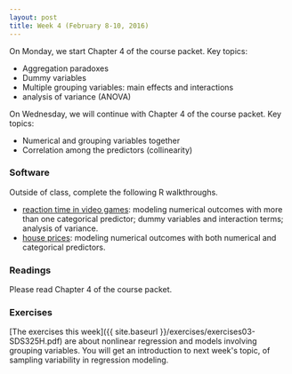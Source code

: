 ```yaml
---
layout: post
title: Week 4 (February 8-10, 2016)
---
```


On Monday, we start Chapter 4 of the course packet.  Key topics:    
* Aggregation paradoxes   
* Dummy variables  
* Multiple grouping variables: main effects and interactions   
* analysis of variance (ANOVA)  

On Wednesday, we will continue with Chapter 4 of the course packet.  Key topics:  
* Numerical and grouping variables together  
* Correlation among the predictors (collinearity)  

### Software

Outside of class, complete the following R walkthroughs.  
* [reaction time in video games](http://jgscott.github.io/teaching/r/rxntime/rxntime.html): modeling numerical outcomes with more than one categorical predictor; dummy variables and interaction terms; analysis of variance.  
* [house prices](http://jgscott.github.io/teaching/r/house/house.html): modeling numerical outcomes with both numerical and categorical predictors.  


### Readings

Please read Chapter 4 of the course packet.  


### Exercises  

[The exercises this week]({{ site.baseurl }}/exercises/exercises03-SDS325H.pdf) are about nonlinear regression and models involving grouping variables.  You will get an introduction to next week's topic, of sampling variability in regression modeling.    




